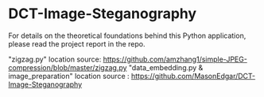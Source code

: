 # DCT-Image-Steganography

For details on the theoretical foundations behind this Python application, please read the project report in the repo.

"zigzag.py" location source: https://github.com/amzhang1/simple-JPEG-compression/blob/master/zigzag.py
"data_embedding.py & image_preparation" location source : https://github.com/MasonEdgar/DCT-Image-Steganography
